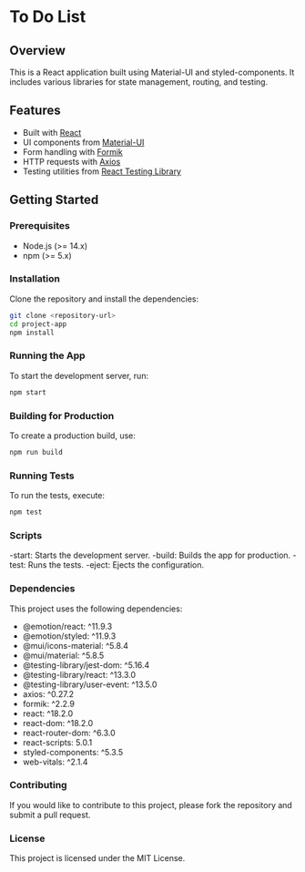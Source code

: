 #  To Do List

## Overview

This is a React application built using Material-UI and styled-components. It includes various libraries for state management, routing, and testing.

## Features

- Built with [React](https://reactjs.org/)
- UI components from [Material-UI](https://mui.com/)
- Form handling with [Formik](https://formik.org/)
- HTTP requests with [Axios](https://axios-http.com/)
- Testing utilities from [React Testing Library](https://testing-library.com/docs/react-testing-library/intro)

## Getting Started

### Prerequisites

- Node.js (>= 14.x)
- npm (>= 5.x)

### Installation

Clone the repository and install the dependencies:

```bash
git clone <repository-url>
cd project-app
npm install
```

### Running the App
To start the development server, run:

```bash
npm start

```
### Building for Production
To create a production build, use:

```bash
npm run build
```
### Running Tests
To run the tests, execute:

```bash
npm test
```

### Scripts

-start: Starts the development server.
-build: Builds the app for production.
-test: Runs the tests.
-eject: Ejects the configuration.

### Dependencies
This project uses the following dependencies:

- @emotion/react: ^11.9.3
- @emotion/styled: ^11.9.3
- @mui/icons-material: ^5.8.4
- @mui/material: ^5.8.5
- @testing-library/jest-dom: ^5.16.4
- @testing-library/react: ^13.3.0
- @testing-library/user-event: ^13.5.0
- axios: ^0.27.2
- formik: ^2.2.9
- react: ^18.2.0
- react-dom: ^18.2.0
- react-router-dom: ^6.3.0
- react-scripts: 5.0.1
- styled-components: ^5.3.5
- web-vitals: ^2.1.4

### Contributing
If you would like to contribute to this project, please fork the repository and submit a pull request.

### License
This project is licensed under the MIT License.

